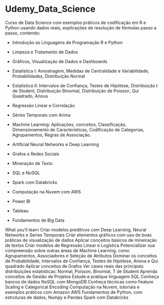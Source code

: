 # Udemy_Data_Science

Curso de Data Science com exemplos práticos de codificação em R e Python usando dados reais, explicações de resolução de fórmulas passo a passo, contendo:

- Introdução as Linguagens de Programação R e Python

- Limpeza e Tratamento de Dados

- Gráficos, Visualização de Dados e Dashboards

- Estatística I: Amostragem, Medidas de Centralidade e Variabilidade, Probabilidades, Distribuição Normal

- Estatística II: Intervalos de Confiança, Testes de Hipótese, Distribuição t de Student, Distribuição Binomial, Distribuição de Poisson, Qui Quadrado, Anova

- Regressão Linear e Correlação

- Séries Temporais com Arima

- Machine Learning: Aplicações, conceitos, Classificação, Dimensionamento de Características, Codificação de Categorias, Agrupamentos, Regras de Associação.

- Artificial Neural Networks e Deep Learning

- Grafos e Redes Sociais

- Mineração de Texto

- SQL e NoSQL

- Spark com Databricks

- Computação na Nuvem com AWS

- Power BI

- Tableau

- Fundamentos de Big Data




What you’ll learn
Criar modelos preditivos com Deep Learning, Neural Networks e Series Temporais
Criar elementos gráficos com uso de boas práticas de visualização de dados
Aplicar conceitos básicos de mineiração de textos
Criar modelos de Regressão Linear e Logística
Potencializar sua compreensão sobre outras áreas de Machine Learning, como Agrupamentos, Associadores e Seleção de Atributos
Dominar os conceitos de Probabilidade, Intervalos de Confiança, Testes de Hipótese, Anova e Qui quadrado
Aplicar conceitos de Grafos
Ver cases reais das principais distribuições estatísticas: Normal, Poisson, Binomial, T de Student
Aprenda conceitos de Gestão de Projetos
Estude e pratique linguagem SQL
Conheça bancos de dados NoSQL com MongoDB
Conheça técnicas como Feature Scaling e Categorical Encoding
Computação na Nuvem, tutoriais e exemplos práticos com Amazon AWS
Fundamentos de Python, com estruturas de dados, Numpy e Pandas
Spark com Databricks
